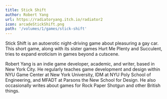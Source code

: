 ```yaml
---
title: Stick Shift
author: Robert Yang
url: https://radiatoryang.itch.io/radiator2
icon: arcadeStickShift.png
path: '/volumes/1/games/stick-shift'
---
```


Stick Shift is an autoerotic night-driving game about pleasuring a gay car. This short game, along with its sister games Hurt Me Plenty and Succulent, tries to expand eroticism in games beyond a cutscene.

Robert Yang is an indie game developer, academic, and writer, based in
New York City. He regularly teaches game development and design within
NYU Game Center at New York University, IDM at NYU Poly School of
Engineering, and MFADT at Parsons the New School for Design. He also
occasionally writes about games for Rock Paper Shotgun and other British
things.